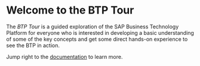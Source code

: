 # Welcome to the BTP Tour

The *BTP Tour* is a guided exploration of the SAP Business Technology Platform for everyone who is interested in developing a basic understanding of some of the key concepts and get some direct hands-on experience to see the BTP in action.

Jump right to the [documentation](https://github.com/pages/sebbae/btptour) to learn more.
